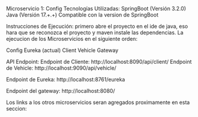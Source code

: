Microservicio 1: Config
Tecnologías Utilizadas:
SpringBoot (Versión 3.2.0)
Java (Versión 17.+.+) Compatible con la version de SpringBoot

Instrucciones de Ejecución:
primero abre el proyecto en el ide de java, eso hara que se reconozca el proyecto y maven instale las dependencias.
La ejecucion de los Microservicios en el siguiente orden:

Config
Eureka (actual)
Client
Vehicle
Gateway

API Endpoint:
Endpoint de Cliente: http://localhost:8090/api/client/
Endpoint de Vehicle: http://localhost:9090/api/vehicle/

Endpoint de Eureka: http://localhost:8761/eureka

Endpoint del gateway: http://localhost:8080/

Los links a los otros microservicios seran agregados proximamente en esta seccion:
